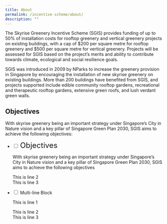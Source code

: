 ```yaml
---
title: About
permalink: /incentive-scheme/about/
description: ""
---
```

The Skyrise Greenery Incentive Scheme (SGIS) provides funding of up to 50% of installation costs for rooftop greenery and vertical greenery projects on existing buildings, with a cap of $200 per square metre for rooftop greenery and $500 per square metre for vertical greenery. Projects will be assessed for SGIS based on the project’s merits and ability to contribute towards climate, ecological and social resilience goals.

SGIS was introduced in 2009 by NParks to increase the greenery provision in Singapore by encouraging the installation of new skyrise greenery on existing buildings. More than 200 buildings have benefited from SGIS, and projects supported include edible community rooftop gardens, recreational and therapeutic rooftop gardens, extensive green roofs, and lush verdant green walls. 


## Objectives
With skyrise greenery being an important strategy under Singapore’s City in Nature vision and a key pillar of Singapore Green Plan 2030, SGIS aims to achieve the following objectives:
<ul class="jekyllcodex_accordion">
<li>
    <input id="accordion2" type="checkbox">
    <label for="accordion2"><font size="5">  
    Objectives
</font></label>
    <div>
      <p> With skyrise greenery being an important strategy under Singapore’s City in Nature vision and a key pillar of Singapore Green Plan 2030, SGIS aims to achieve the following objectives</p>
      <p>This is line 2<br>
        This is line 3</p>
    </div>
  </li>
	<li>
    <input id="accordion2" type="checkbox">
    <label for="accordion2">Multi-line Block</label>
    <div>
      <p>This is line 1</p>
      <p>This is line 2<br>
        This is line 3</p>
    </div>
  </li>
	</ul>
